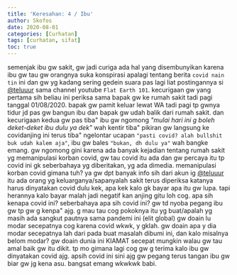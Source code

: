 ```yaml
---
title: 'Keresahan: 4 / Ibu'
author: Skofos
date: 2020-08-01 
categories: [Curhatan]
tags: [curhatan, sifat]
toc: true
---
```


semenjak ibu gw sakit, gw jadi curiga ada hal yang disembunyikan karena ibu gw tau gw orangnya suka konspirasi apalagi tentang berita `covid nain tin` ini dan gw yg kadang sering gedein suara pas lagi liat postingannya si [@teluuur](https://instagram.com/teluuur) sama channel youtube `Flat Earth 101`. kecurigaan gw yang pertama sih beliau ini periksa sama bapak gw ke rumah sakit tadi pagi tanggal 01/08/2020. bapak gw pamit keluar lewat WA tadi pagi tp gwnya tidur jd pas gw bangun ibu dan bapak gw udah balik dari rumah sakit.  dan kecurigaan kedua gw pas tiba" ibu gw ngomong *"mulai hari ini g boleh deket-deket ibu dulu ya dek"* wah kentir tiba" pikiran gw langsung ke covidanjing ini terus tiba" ngelontar ucapan `"pasti covid? alah bullshit buk udah kalem aja"`, ibu gw bales `"bukan, dh dulu ya"` wah bangke emang. gw ngomong gini karena ada banyak kejadian tentang rumah sakit yg memanipulasi korban covid, gw tau covid itu ada dan gw percaya itu tp covid ini gk seberbahaya yg diberitakan, yg ada dimedia. memanipulasi korban covid gimana tuh? ya gw dpt banyak info sih dari akun ig [@teluuur](https://instagram.com/teluuur) itu ada orang yg keluarganya/sapanyalah sakit terus diperiksa katanya harus dinyatakan covid dulu kek, apa kek kalo gk bayar apa itu gw lupa. tapi herannya kalo bayar malah jadi negatif kan anjing gitu loh cog. apa sih kenapa covid ini? seberbahaya apa sih covid ini? gw td nyoba pegang ibu gw tp gw g kenpa" ajg. g mau tau cog pokoknya itu yg buat/apalah yg masih ada sangkut pautnya sama pandemi ini (elit global) gw doain lu modar secepatnya cog karena covid wkwk, y gklah. gw doain apa y dia modar secepatnya lah dari pada buat masalah dibumi ini, dan kalo misalnya belom modar? gw doain dunia ini KIAMAT secepat mungkin walau gw tau amal baik gw itu dikit. tp mo gimana lagi cog gw g terima kalo ibu gw dinyatakan covid ajg. apsih covid ini sini ajg gw pegang terus tangan ibu gw biar gw jg kena asu. bangsat emang wkwkwk babi. 
